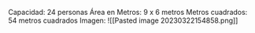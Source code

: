 Capacidad: 24 personas
Área en Metros: 9 x 6 metros
Metros cuadrados: 54 metros cuadrados
Imagen:
![[Pasted image 20230322154858.png]]
